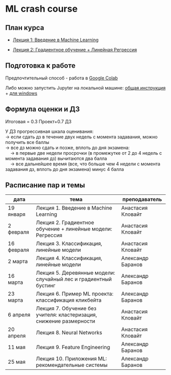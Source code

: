 # ML crash course

## План курса

* [Лекция 1: Введение в Machine Learning](https://github.com/ml-compling-2022-hse/ml-intro/tree/main/class1)

* [Лекция 2: Градиентное обучение + Линейная Регрессия](https://github.com/ml-compling-2022-hse/ml-intro/tree/main/class2)

## Подготовка к работе

Предпочтительный способ - работа в [Google Colab](https://colab.research.google.com/)

Либо можно  запустить Jupyter на локальной машине: [общая инструкция](https://jupyterlab.readthedocs.io/en/stable/getting_started/installation.html) + [для windows](https://medium.com/@neuralnets/beginners-quick-guide-for-handling-issues-launching-jupyter-notebook-for-python-using-anaconda-8be3d57a209b)

## Формула оценки  и ДЗ
Итоговая = 0.3 Проект+0.7 ДЗ 

У ДЗ прогрессивная шкала оценивания:<br>
-> если сдать дз в течение двух недель с момента задавания, можно получить все баллы<br>
-> все дз можно сдать и позже, вплоть до дня экзамена:<br>
   &nbsp;&nbsp;&nbsp;&nbsp;-> в первые две недели просрочки (в промежутке от 2 до 4 недель с момента задавания дз) вычитаются два балла<br>
   &nbsp;&nbsp;&nbsp;&nbsp;-> все дальнейшее время (все, что больше чем 4 недели с момента задавания дз, вплоть до дня экзамена) минус 4 балла<br>

## Расписание пар и темы

|дата|тема|преподаватель|
|--|--|--|
|19 января|Лекция 1. Введение в Machine Learning |Анастасия Кловайт|
|2 февраля|Лекция 2. Градиентное обучение + линейные модели: Регрессия|Анастасия Кловайт|
|16 февраля|Лекция 3. Классификация, линейные модели|Анастасия Кловайт|
|2 марта|Лекция 4. Классификация, линейные модели|Александр Баранов|
|16 марта|Лекция 5. Деревянные модели: случайный лес и градиентный бустинг|Александр Баранов|
|23 марта|Лекция 6. Пример ML проекта: классификация кликбейта|Александр Баранов|
|6 апреля|Лекция 7. Обучение без учителя: кластеризация, снижение размерности|Анастасия Кловайт|
|20 апреля|Лекция 8. Neural Networks|Анастасия Кловайт|
|11 мая|Лекция 9. Feature Engineering|Александр Баранов|
|25 мая|Лекция 10. Приложения ML: рекомендательные системы|Александр Баранов|

